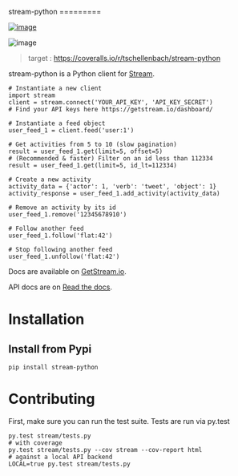 stream-python =========

[![image](https://circleci.com/gh/tschellenbach/stream-python.png?circle-token=ca08d1aa53fd4f9c3255a89bde5cb08c59b9586a)](https://circleci.com/gh/tschellenbach/stream-python/tree/master)

![image](https://coveralls.io/repos/tschellenbach/stream-python/badge.png)

> target
> :   <https://coveralls.io/r/tschellenbach/stream-python>
>
stream-python is a Python client for [Stream](https://getstream.io/).

~~~~ {.sourceCode .python}
# Instantiate a new client
import stream
client = stream.connect('YOUR_API_KEY', 'API_KEY_SECRET')
# Find your API keys here https://getstream.io/dashboard/

# Instantiate a feed object
user_feed_1 = client.feed('user:1')

# Get activities from 5 to 10 (slow pagination)
result = user_feed_1.get(limit=5, offset=5)
# (Recommended & faster) Filter on an id less than 112334
result = user_feed_1.get(limit=5, id_lt=112334)

# Create a new activity
activity_data = {'actor': 1, 'verb': 'tweet', 'object': 1}
activity_response = user_feed_1.add_activity(activity_data)

# Remove an activity by its id
user_feed_1.remove('12345678910')

# Follow another feed
user_feed_1.follow('flat:42')

# Stop following another feed
user_feed_1.unfollow('flat:42')
~~~~

Docs are available on [GetStream.io](http://getstream.io/docs/).

API docs are on [Read the
docs](http://stream-python.readthedocs.org/en/latest/).

Installation
============

Install from Pypi
-----------------

~~~~ {.sourceCode .bash}
pip install stream-python
~~~~

Contributing
============

First, make sure you can run the test suite. Tests are run via py.test

~~~~ {.sourceCode .bash}
py.test stream/tests.py
# with coverage
py.test stream/tests.py --cov stream --cov-report html
# against a local API backend
LOCAL=true py.test stream/tests.py
~~~~
